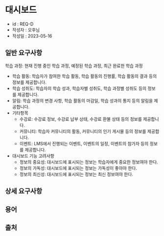 # 대시보드

- id : REQ-D
- 작성자 : 오후님
- 작성일 : 2023-05-16

## 일반 요구사항
학습 과정: 현재 진행 중인 학습 과정, 예정된 학습 과정, 최근 완료한 학습 과정 
- 학습 활동: 학습자가 참여한 학습 활동, 학습 활동의 진행률, 학습 활동의 결과 등의 정보를 제공합니다.    
- 학습 성취도: 학습자의 학습 성과, 학습자별 성취도, 학습 과정별 성취도 등의 정보를 제공합니다.
- 알림: 학습 과정의 변경 사항, 학습 활동의 마감일, 학습 성과의 통지 등의 알림을 제공합니다.
- 기타항목
	- 수강료: 수강료 정보, 수강료 납부 상태, 수강료 환불 상태 등의 정보를 제공합니다.
	- 커뮤니티: 학습자 커뮤니티의 활동, 커뮤니티의 인기 게시물 등의 정보를 제공합니다.    
	- 이벤트: LMS에서 진행되는 이벤트, 이벤트의 일정, 이벤트의 참가자 등의 정보를 제공합니다.   
-  대시보드 기능 고려사항
	- 정보의 중요성: 대시보드에 표시되는 정보는 학습자에게 중요한 정보여야 한다.
	- 정보의 가독성: 대시보드에 표시되는 정보는 가독성이 좋아야 한다.
	- 정보의 최신성: 대시보드에 표시되는 정보는 최신 정보여야 한다.

## 상세 요구사항


## 용어 


## 출처 



